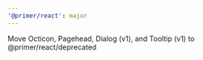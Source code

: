 ```yaml
---
'@primer/react': major
---
```


Move Octicon, Pagehead, Dialog (v1), and Tooltip (v1) to @primer/react/deprecated
